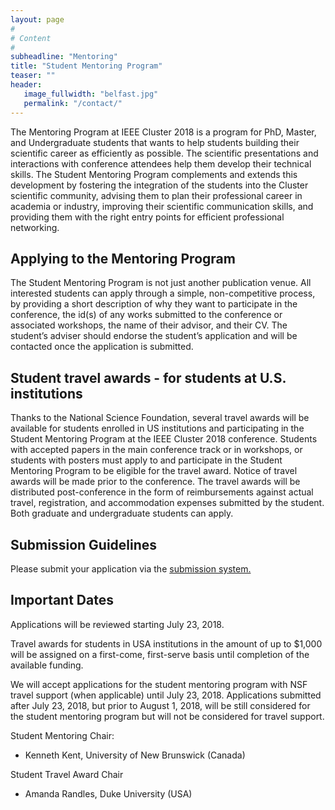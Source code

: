 ```yaml
---
layout: page
#
# Content
#
subheadline: "Mentoring"
title: "Student Mentoring Program"
teaser: ""
header:
   image_fullwidth: "belfast.jpg"
   permalink: "/contact/"
---
```


The Mentoring Program at IEEE Cluster 2018 is a program for PhD, Master, and
Undergraduate students that wants to help students building their scientific
career as efficiently as possible. The scientific presentations and
interactions with conference attendees help them develop their technical
skills. The Student Mentoring Program complements and extends this development
by fostering the integration of the students into the Cluster scientific
community, advising them to plan their professional career in academia or
industry, improving their scientific communication skills, and providing them
with the right entry points for efficient professional networking.

## Applying to the Mentoring Program
The Student Mentoring Program is
not just another publication venue. All interested students can apply through a
simple, non-competitive process, by providing a short description of why they
want to participate in the conference, the id(s) of any works submitted to the
conference or associated workshops, the name of their advisor, and their CV.
The student’s adviser should endorse the student’s application and will be
contacted once the application is submitted.

## Student travel awards - for students at U.S. institutions
Thanks to the National Science Foundation, several travel awards will be
available for students enrolled in US institutions and participating in the
Student Mentoring Program at the IEEE Cluster 2018 conference. Students with
accepted papers in the main conference track or in workshops, or students with
posters must apply to and participate in the Student Mentoring Program to be
eligible for the travel award. Notice of travel awards will be made prior to
the conference. The travel awards will be distributed post-conference in the
form of reimbursements against actual travel, registration, and accommodation
expenses submitted by the student. Both graduate and undergraduate students can
apply.

## Submission Guidelines
Please submit your application via the [submission system.](https://ssl.linklings.net/conferences/ieeecluster/?page=Submit&id=StudentApplication&site=ieeecluster2018)

## Important Dates 
Applications will be reviewed starting July 23, 2018.

Travel awards for students in USA institutions in the amount of up to $1,000
will be assigned on a first-come, first-serve basis until completion of the
available funding.

We will accept applications for the student mentoring program with NSF travel
support (when applicable) until July 23, 2018.  Applications submitted after
July 23, 2018, but prior to August 1, 2018, will be still considered for the
student mentoring program but will not be considered for travel support.


Student Mentoring Chair:

 - Kenneth Kent, University of New Brunswick (Canada)

Student Travel Award Chair

 - Amanda Randles, Duke University (USA)

